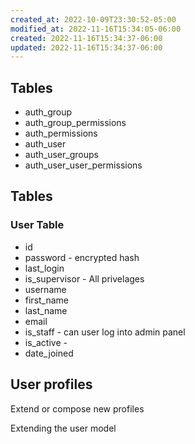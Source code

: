 ```yaml
---
created_at: 2022-10-09T23:30:52-05:00
modified_at: 2022-11-16T15:34:05-06:00
created: 2022-11-16T15:34:37-06:00
updated: 2022-11-16T15:34:37-06:00
---
```


## Tables
- auth_group
- auth_group_permissions
- auth_permissions
- auth_user
- auth_user_groups
- auth_user_user_permissions

## Tables
### User Table
- id
- password - encrypted hash
- last_login
- is_supervisor - All privelages
- username
- first_name
- last_name
- email
- is_staff - can user log into admin panel
- is_active - 
- date_joined

## User profiles
Extend or compose new profiles 

Extending the user model